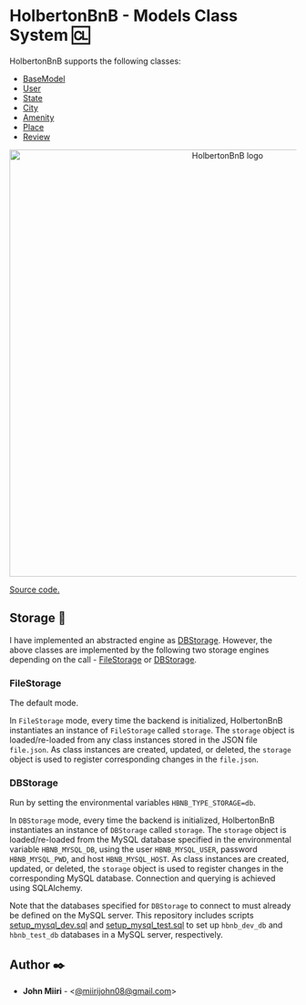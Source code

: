 # HolbertonBnB - Models Class System :cl:

HolbertonBnB supports the following classes:

* [BaseModel](../models/base_model.py)
* [User](../models/user.py)
* [State](../models/state.py)
* [City](../models/city.py)
* [Amenity](../models/amenity.py)
* [Place](../models/place.py)
* [Review](../models/review.py)

<p align="center">
  <img src="https://github.com/Johnteh/final_Airbnb_clone/blob/master/assets/hbnb-models.png"
       alt="HolbertonBnB logo"
       width="750"
  >
</p>

[Source code.](../models)

## Storage :open_file_folder:

I have implemented an abstracted engine as [DBStorage](../models/engine/db_storage.py).
However, the above classes are implemented by the following two storage engines
depending on the call - [FileStorage](../models/engine/file_storage.py) or
[DBStorage](../models/engine/db_storage.py).


### FileStorage

The default mode.

In `FileStorage` mode, every time the backend is initialized, HolbertonBnB
instantiates an instance of `FileStorage` called `storage`. The `storage`
object is loaded/re-loaded from any class instances stored in the JSON file
`file.json`. As class instances are created, updated, or deleted, the
`storage` object is used to register corresponding changes in the `file.json`.

### DBStorage

Run by setting the environmental variables `HBNB_TYPE_STORAGE=db`.

In `DBStorage` mode, every time the backend is initialized, HolbertonBnB
instantiates an instance of `DBStorage` called `storage`. The `storage` object
is loaded/re-loaded from the MySQL database specified in the environmental variable
`HBNB_MYSQL_DB`, using the user `HBNB_MYSQL_USER`, password `HBNB_MYSQL_PWD`, and
host `HBNB_MYSQL_HOST`. As class instances are created, updated, or deleted, the
`storage` object is used to register changes in the corresponding MySQL database.
Connection and querying is achieved using SQLAlchemy.

Note that the databases specified for `DBStorage` to connect to must already be
defined on the MySQL server. This repository includes scripts
[setup_mysql_dev.sql](../mysql/setup_mysql_dev.sql) and [setup_mysql_test.sql](../mysql/setup_mysql_test.sql)
to set up `hbnb_dev_db` and `hbnb_test_db` databases in a MySQL server,
respectively.

## Author :black_nib:

* __John Miiri__ - <[@miirijohn08@gmail.com](https://github.com/Johnteh)>
